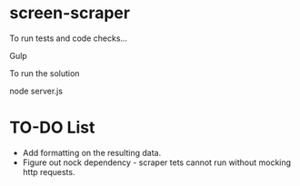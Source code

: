 ﻿# screen-scraper


To run tests and code checks...

Gulp


To run the solution

node server.js


# TO-DO List

- Add formatting on the resulting data.
- Figure out nock dependency - scraper tets cannot run without mocking http requests.
